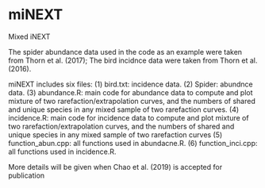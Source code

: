 # miNEXT
Mixed iNEXT

The spider abundance data used in the code as an example were taken from Thorn et al. (2017); The bird incidnce data were taken from Thorn et al. (2016). 

miNEXT includes six files: 
(1) bird.txt: incidence data.
(2) Spider: abundnce data.
(3) abundance.R: main code for abundance data to compute and plot mixture of two rarefaction/extrapolation curves, and the numbers of   shared and unique species in any mixed sample of two rarefaction curves.
(4) incidence.R: main code for incidence data to compute and plot mixture of two rarefaction/extrapolation curves, and the numbers of   shared and unique species in any mixed sample of two rarefaction curves
(5) function_abun.cpp: all functions used in abundacne.R.
(6) function_inci.cpp: all functions used in incidence.R. 

More details will be given when Chao et al. (2019) is accepted for publication
